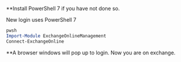 **Install PowerShell 7 if you have not done so.  

New login uses PowerShell 7
```PowerShell
pwsh
Import-Module ExchangeOnlineManagement
Connect-ExchangeOnline
```

**A browser windows will pop up to login.
Now you are on exchange.  
